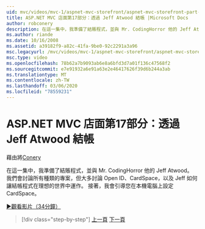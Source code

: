 ```yaml
---
uid: mvc/videos/mvc-1/aspnet-mvc-storefront/aspnet-mvc-storefront-part-17-checkout-with-jeff-atwood
title: ASP.NET MVC 店面第17部分：透過 Jeff Atwood 結帳 |Microsoft Docs
author: robconery
description: 在這一集中，我準備了結賬程式，並與 Mr. CodingHorror 他的 Jeff Atwood。 我們會討論所有種類的內容，但大多討論開張 。
ms.author: riande
ms.date: 10/16/2008
ms.assetid: a39182f9-a82c-41fa-9be0-92c2291a3a96
msc.legacyurl: /mvc/videos/mvc-1/aspnet-mvc-storefront/aspnet-mvc-storefront-part-17-checkout-with-jeff-atwood
msc.type: video
ms.openlocfilehash: 78b62a7b9093ab6e8a6bfd3d7a01f136c47568f2
ms.sourcegitcommit: e7e91932a6e91a63e2e46417626f39d6b244a3ab
ms.translationtype: MT
ms.contentlocale: zh-TW
ms.lasthandoff: 03/06/2020
ms.locfileid: "78559231"
---
```

# <a name="aspnet-mvc-storefront-part-17-checkout-with-jeff-atwood"></a>ASP.NET MVC 店面第17部分：透過 Jeff Atwood 結帳

藉由將[Conery](https://github.com/robconery)

在這一集中，我準備了結賬程式，並與 Mr. CodingHorror 他的 Jeff Atwood。 我們會討論所有種類的專案，但大多討論 Open ID、CardSpace，以及 Jeff 如何讓結帳程式在理想的世界中運作。 接著，我會引導您在本機電腦上設定 CardSpace。

[&#9654;觀看影片（34分鐘）](https://channel9.msdn.com/Blogs/ASP-NET-Site-Videos/aspnet-mvc-storefront-part-17-checkout-with-jeff-atwood)

> [!div class="step-by-step"]
> [上一頁](aspnet-mvc-storefront-part-16-membership-redo-with-openid.md)
> [下一頁](aspnet-mvc-storefront-part-18-creating-an-experience.md)
